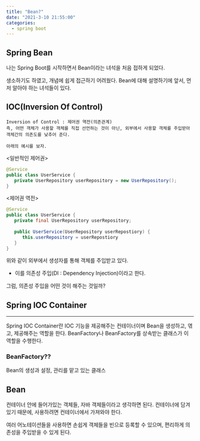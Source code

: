 ```yaml
---
title: "Bean?"
date: "2021-3-10 21:55:00"
categories:
  - spring boot
---
```

## Spring Bean

나는 Spring Boot를 시작하면서 Bean이라는 녀석을 처음 접하게 되었다.

생소하기도 하였고, 개념에 쉽게 접근하기 어려웠다.
Bean에 대해 설명하기에 앞서, 먼저 알아야 하는 녀석들이 있다.

## IOC(Inversion Of Control)

	Inversion of Control : 제어권 역전(의존관계)
    즉, 어떤 객체가 사용할 객체를 직접 선언하는 것이 아닌, 외부에서 사용할 객체를 주입받아
    객체간의 의존도를 낮추어 준다.
    
	아래의 예시를 보자.
    
   <일반적인 제어권>
   ```java
   @Service
   public class UserService {
      private UserRepository userRepository = new UserRepository();
   }
   ```
  <제어권 역전>
   ```java
   @Service
   public class UserService {
      private final UserRepository userRepository;
      
      public UserService(UserRepository userRepostiory) {
         this.userRepository = userRepostiory
      }
   }
   ```
  위와 같이 외부에서 생성자를 통해 객체를 주입받고 있다.
  * 이를 의존성 주입(DI : Dependency Injection)이라고 한다.
  
  그럼, 의존성 주입을 어떤 것이 해주는 것일까?
  

  ## Spring IOC Container
  -----------------------------------------------
  Spring IOC Container란 IOC 기능을 제공해주는 컨테이너이며
  Bean을 생성하고, 엮고, 제공해주는 역할을 한다.
  BeanFactory나 BeanFactory를 상속받는 클래스가 이 역할을 수행한다.
  ### BeanFactory??
  Bean의 생성과 설정, 관리를 맡고 있는 클래스
  ## Bean
  컨테이너 안에 들어가있는 객체들, 자바 객체들이라고 생각하면 된다.
  컨테이너에 담겨있기 때문에, 사용하려면 컨테이너에서 가져와야 한다.
  
  여러 어노테이션들을 사용하면 손쉽게 객체들을 빈으로 등록할 수 있으며,
  편리하게 의존성을 주입받을 수 있게 된다.
